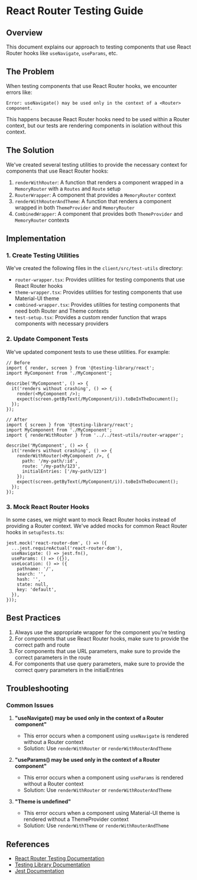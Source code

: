# React Router Testing Guide

## Overview

This document explains our approach to testing components that use React Router hooks like `useNavigate`, `useParams`, etc.

## The Problem

When testing components that use React Router hooks, we encounter errors like:

```
Error: useNavigate() may be used only in the context of a <Router> component.
```

This happens because React Router hooks need to be used within a Router context, but our tests are rendering components in isolation without this context.

## The Solution

We've created several testing utilities to provide the necessary context for components that use React Router hooks:

1. `renderWithRouter`: A function that renders a component wrapped in a `MemoryRouter` with a `Routes` and `Route` setup
2. `RouterWrapper`: A component that provides a `MemoryRouter` context
3. `renderWithRouterAndTheme`: A function that renders a component wrapped in both `ThemeProvider` and `MemoryRouter`
4. `CombinedWrapper`: A component that provides both `ThemeProvider` and `MemoryRouter` contexts

## Implementation

### 1. Create Testing Utilities

We've created the following files in the `client/src/test-utils` directory:

- `router-wrapper.tsx`: Provides utilities for testing components that use React Router hooks
- `theme-wrapper.tsx`: Provides utilities for testing components that use Material-UI theme
- `combined-wrapper.tsx`: Provides utilities for testing components that need both Router and Theme contexts
- `test-setup.tsx`: Provides a custom render function that wraps components with necessary providers

### 2. Update Component Tests

We've updated component tests to use these utilities. For example:

```tsx
// Before
import { render, screen } from '@testing-library/react';
import MyComponent from './MyComponent';

describe('MyComponent', () => {
  it('renders without crashing', () => {
    render(<MyComponent />);
    expect(screen.getByText(/MyComponent/i)).toBeInTheDocument();
  });
});

// After
import { screen } from '@testing-library/react';
import MyComponent from './MyComponent';
import { renderWithRouter } from '../../test-utils/router-wrapper';

describe('MyComponent', () => {
  it('renders without crashing', () => {
    renderWithRouter(<MyComponent />, {
      path: '/my-path/:id',
      route: '/my-path/123',
      initialEntries: ['/my-path/123']
    });
    expect(screen.getByText(/MyComponent/i)).toBeInTheDocument();
  });
});
```

### 3. Mock React Router Hooks

In some cases, we might want to mock React Router hooks instead of providing a Router context. We've added mocks for common React Router hooks in `setupTests.ts`:

```tsx
jest.mock('react-router-dom', () => ({
  ...jest.requireActual('react-router-dom'),
  useNavigate: () => jest.fn(),
  useParams: () => ({}),
  useLocation: () => ({
    pathname: '/',
    search: '',
    hash: '',
    state: null,
    key: 'default',
  }),
}));
```

## Best Practices

1. Always use the appropriate wrapper for the component you're testing
2. For components that use React Router hooks, make sure to provide the correct path and route
3. For components that use URL parameters, make sure to provide the correct parameters in the route
4. For components that use query parameters, make sure to provide the correct query parameters in the initialEntries

## Troubleshooting

### Common Issues

1. **"useNavigate() may be used only in the context of a Router component"**
   - This error occurs when a component using `useNavigate` is rendered without a Router context
   - Solution: Use `renderWithRouter` or `renderWithRouterAndTheme`

2. **"useParams() may be used only in the context of a Router component"**
   - This error occurs when a component using `useParams` is rendered without a Router context
   - Solution: Use `renderWithRouter` or `renderWithRouterAndTheme`

3. **"Theme is undefined"**
   - This error occurs when a component using Material-UI theme is rendered without a ThemeProvider context
   - Solution: Use `renderWithTheme` or `renderWithRouterAndTheme`

## References

- [React Router Testing Documentation](https://reactrouter.com/docs/en/v6/getting-started/overview#testing)
- [Testing Library Documentation](https://testing-library.com/docs/react-testing-library/setup)
- [Jest Documentation](https://jestjs.io/docs/tutorial-react) 